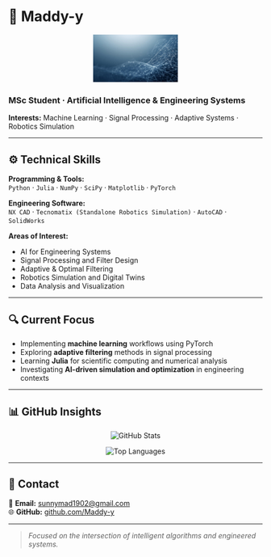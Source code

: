 # 🧠 Maddy-y
<p align="center">
  <img src="profile-header.png" width="33.33%" alt="AI × Engineering Systems banner">
</p>

### MSc Student · Artificial Intelligence & Engineering Systems  
**Interests:** Machine Learning · Signal Processing · Adaptive Systems · Robotics Simulation

---

## ⚙️ Technical Skills

**Programming & Tools:**  
`Python` · `Julia` · `NumPy` · `SciPy` · `Matplotlib` · `PyTorch`

**Engineering Software:**  
`NX CAD` · `Tecnomatix (Standalone Robotics Simulation)` · `AutoCAD` · `SolidWorks`

**Areas of Interest:**  
- AI for Engineering Systems  
- Signal Processing and Filter Design  
- Adaptive & Optimal Filtering  
- Robotics Simulation and Digital Twins  
- Data Analysis and Visualization  

---

## 🔍 Current Focus

- Implementing **machine learning** workflows using PyTorch  
- Exploring **adaptive filtering** methods in signal processing  
- Learning **Julia** for scientific computing and numerical analysis  
- Investigating **AI-driven simulation and optimization** in engineering contexts  

---

## 📊 GitHub Insights

<div align="center">

![GitHub Stats](https://github-readme-stats.vercel.app/api?username=Maddy-y&show_icons=true&theme=tokyonight&hide_border=true&count_private=true)

![Top Languages](https://github-readme-stats.vercel.app/api/top-langs/?username=Maddy-y&layout=compact&theme=tokyonight&hide_border=true)

</div>

---

## 🧩 Contact

📧 **Email:** [sunnymad1902@gmail.com](mailto:sunnymad1902@gmail.com)  
🌐 **GitHub:** [github.com/Maddy-y](https://github.com/Maddy-y)

---

> *Focused on the intersection of intelligent algorithms and engineered systems.*

